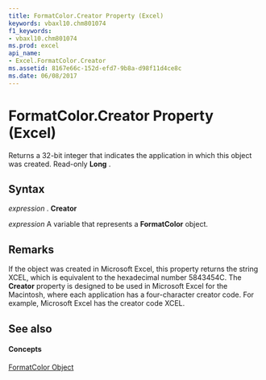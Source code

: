 ```yaml
---
title: FormatColor.Creator Property (Excel)
keywords: vbaxl10.chm801074
f1_keywords:
- vbaxl10.chm801074
ms.prod: excel
api_name:
- Excel.FormatColor.Creator
ms.assetid: 8167e66c-152d-efd7-9b8a-d98f11d4ce8c
ms.date: 06/08/2017
---
```



# FormatColor.Creator Property (Excel)

Returns a 32-bit integer that indicates the application in which this object was created. Read-only **Long** .


## Syntax

 _expression_ . **Creator**

 _expression_ A variable that represents a **FormatColor** object.


## Remarks

If the object was created in Microsoft Excel, this property returns the string XCEL, which is equivalent to the hexadecimal number 5843454C. The **Creator** property is designed to be used in Microsoft Excel for the Macintosh, where each application has a four-character creator code. For example, Microsoft Excel has the creator code XCEL.


## See also


#### Concepts


[FormatColor Object](formatcolor-object-excel.md)

